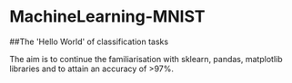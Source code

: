 # MachineLearning-MNIST
##The 'Hello World' of classification tasks

The aim is to continue the familiarisation with sklearn, pandas, matplotlib libraries and to attain an accuracy of >97%.
